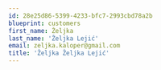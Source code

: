 ```yaml
---
id: 28e25d86-5399-4233-bfc7-2993cbd78a2b
blueprint: customers
first_name: Željka
last_name: 'Željka Lejić'
email: zeljka.kaloper@gmail.com
title: 'Željka Željka Lejić'
---
```

